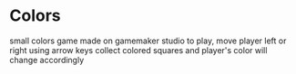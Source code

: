 # Colors

small colors game made on gamemaker studio
to play, move player left or right using arrow keys
collect colored squares and player's color will change accordingly

